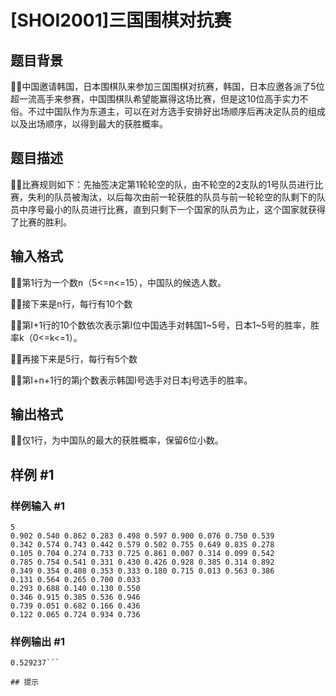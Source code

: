 # [SHOI2001]三国围棋对抗赛

## 题目背景

中国邀请韩国，日本围棋队来参加三国围棋对抗赛，韩国，日本应邀各派了5位超一流高手来参赛，中国围棋队希望能赢得这场比赛，但是这10位高手实力不俗。不过中国队作为东道主，可以在对方选手安排好出场顺序后再决定队员的组成以及出场顺序，以得到最大的获胜概率。


## 题目描述

比赛规则如下：先抽签决定第1轮轮空的队，由不轮空的2支队的1号队员进行比赛，失利的队员被淘汰，以后每次由前一轮获胜的队员与前一轮轮空的队剩下的队员中序号最小的队员进行比赛，直到只剩下一个国家的队员为止，这个国家就获得了比赛的胜利。


## 输入格式

第1行为一个数n（5<=n<=15），中国队的候选人数。

接下来是n行，每行有10个数

第I+1行的10个数依次表示第I位中国选手对韩国1~5号，日本1~5号的胜率，胜率k（0<=k<=1）。

再接下来是5行，每行有5个数

第I+n+1行的第j个数表示韩国I号选手对日本j号选手的胜率。


## 输出格式

仅1行，为中国队的最大的获胜概率，保留6位小数。


## 样例 #1

### 样例输入 #1
```
5
0.902 0.540 0.862 0.283 0.498 0.597 0.900 0.076 0.750 0.539 
0.342 0.574 0.743 0.442 0.579 0.502 0.755 0.649 0.835 0.278 
0.105 0.704 0.274 0.733 0.725 0.861 0.007 0.314 0.099 0.542 
0.785 0.754 0.541 0.331 0.430 0.426 0.928 0.385 0.314 0.892 
0.349 0.354 0.408 0.353 0.333 0.180 0.715 0.013 0.563 0.386 
0.131 0.564 0.265 0.700 0.033 
0.293 0.688 0.140 0.130 0.550 
0.346 0.915 0.385 0.536 0.946 
0.739 0.051 0.682 0.166 0.436 
0.122 0.065 0.724 0.934 0.736
```

### 样例输出 #1

```
0.529237```

## 提示


